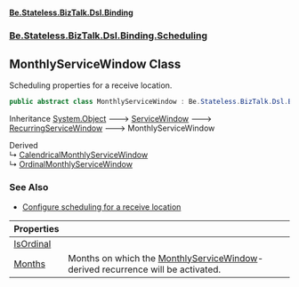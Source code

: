 #### [Be.Stateless.BizTalk.Dsl.Binding](README.md 'README')
### [Be.Stateless.BizTalk.Dsl.Binding.Scheduling](Be.Stateless.BizTalk.Dsl.Binding.Scheduling.md 'Be.Stateless.BizTalk.Dsl.Binding.Scheduling')

## MonthlyServiceWindow Class

Scheduling properties for a receive location.

```csharp
public abstract class MonthlyServiceWindow : Be.Stateless.BizTalk.Dsl.Binding.Scheduling.RecurringServiceWindow
```

Inheritance [System.Object](https://docs.microsoft.com/en-us/dotnet/api/System.Object 'System.Object') &#129106; [ServiceWindow](ServiceWindow.md 'Be.Stateless.BizTalk.Dsl.Binding.Scheduling.ServiceWindow') &#129106; [RecurringServiceWindow](RecurringServiceWindow.md 'Be.Stateless.BizTalk.Dsl.Binding.Scheduling.RecurringServiceWindow') &#129106; MonthlyServiceWindow

Derived  
&#8627; [CalendricalMonthlyServiceWindow](CalendricalMonthlyServiceWindow.md 'Be.Stateless.BizTalk.Dsl.Binding.Scheduling.CalendricalMonthlyServiceWindow')  
&#8627; [OrdinalMonthlyServiceWindow](OrdinalMonthlyServiceWindow.md 'Be.Stateless.BizTalk.Dsl.Binding.Scheduling.OrdinalMonthlyServiceWindow')

### See Also
- [Configure scheduling for a receive location](https://docs.microsoft.com/en-us/biztalk/core/how-to-configure-scheduling-for-a-receive-location#configure-scheduling-for-a-receive-location 'https://docs.microsoft.com/en-us/biztalk/core/how-to-configure-scheduling-for-a-receive-location#configure-scheduling-for-a-receive-location')

| Properties | |
| :--- | :--- |
| [IsOrdinal](MonthlyServiceWindow.IsOrdinal.md 'Be.Stateless.BizTalk.Dsl.Binding.Scheduling.MonthlyServiceWindow.IsOrdinal') | |
| [Months](MonthlyServiceWindow.Months.md 'Be.Stateless.BizTalk.Dsl.Binding.Scheduling.MonthlyServiceWindow.Months') | Months on which the [MonthlyServiceWindow](MonthlyServiceWindow.md 'Be.Stateless.BizTalk.Dsl.Binding.Scheduling.MonthlyServiceWindow')-derived recurrence will be activated. |
